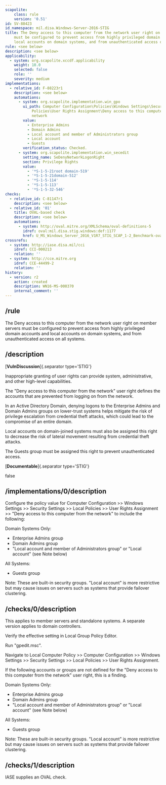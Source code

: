```yaml
---
scapolite:
    class: rule
    version: '0.51'
id: SV-88423
id_namespace: mil.disa.Windows-Server-2016-STIG
title: The Deny access to this computer from the network user right on member servers
    must be configured to prevent access from highly privileged domain accounts and
    local accounts on domain systems, and from unauthenticated access on all systems.
rule: <see below>
description: <see below>
applicability:
  - system: org.scapolite.xccdf.applicability
    weight: 10.0
    selected: false
    role: ''
    severity: medium
implementations:
  - relative_id: F-88223r1
    description: <see below>
    automations:
      - system: org.scapolite.implementation.win_gpo
        ui_path: Computer Configuration\Policies\Windows Settings\Security Settings\Local
            Policies\User Rights Assignment\Deny access to this computer from the
            network
        value:
          - Enterprise Admins
          - Domain Admins
          - Local account and member of Administrators group
          - Local account
          - Guests
        verification_status: Checked.
      - system: org.scapolite.implementation.win_secedit
        setting_name: SeDenyNetworkLogonRight
        section: Privilege Rights
        value:
          - '*S-1-5-21root domain-519'
          - '*S-1-5-21domain-512'
          - '*S-1-5-114'
          - '*S-1-5-113'
          - '*S-1-5-32-546'
checks:
  - relative_id: C-81147r1
    description: <see below>
  - relative_id: '01'
    title: OVAL-based check
    description: <see below>
    automations:
      - system: http://oval.mitre.org/XMLSchema/oval-definitions-5
        idref: oval:mil.disa.stig.windows:def:1177
        href: U_MS_Windows_Server_2016_V1R7_STIG_SCAP_1-2_Benchmark-oval.xml
crossrefs:
  - system: http://iase.disa.mil/cci
    idref: CCI-000213
    relation: ''
  - system: http://cce.mitre.org
    idref: CCE-44499-2
    relation: ''
history:
  - version: r2
    action: created
    description: WN16-MS-000370
    internal_comment: ''
---
```



## /rule

The Deny access to this computer from the network user right on member servers must be configured to prevent access from highly privileged domain accounts and local accounts on domain systems, and from unauthenticated access on all systems.

## /description

[**VulnDiscussion**]{.separator type='STIG'}

Inappropriate granting of user rights can provide system, administrative, and other high-level capabilities.

The "Deny access to this computer from the network" user right defines the accounts that are prevented from logging on from the network.

In an Active Directory Domain, denying logons to the Enterprise Admins and Domain Admins groups on lower-trust systems helps mitigate the risk of privilege escalation from credential theft attacks, which could lead to the compromise of an entire domain.

Local accounts on domain-joined systems must also be assigned this right to decrease the risk of lateral movement resulting from credential theft attacks.

The Guests group must be assigned this right to prevent unauthenticated access.

[**Documentable**]{.separator type='STIG'}

false

## /implementations/0/description

Configure the policy value for Computer Configuration >> Windows Settings >> Security Settings >> Local Policies >> User Rights Assignment >> "Deny access to this computer from the network" to include the following:

Domain Systems Only:
- Enterprise Admins group
- Domain Admins group
- "Local account and member of Administrators group" or "Local account" (see Note below)

All Systems:
- Guests group

Note: These are built-in security groups. "Local account" is more restrictive but may cause issues on servers such as systems that provide failover clustering.

## /checks/0/description

This applies to member servers and standalone systems. A separate version applies to domain controllers.

Verify the effective setting in Local Group Policy Editor.

Run "gpedit.msc".

Navigate to Local Computer Policy >> Computer Configuration >> Windows Settings >> Security Settings >> Local Policies >> User Rights Assignment.

If the following accounts or groups are not defined for the "Deny access to this computer from the network" user right, this is a finding.

Domain Systems Only:
- Enterprise Admins group
- Domain Admins group
- "Local account and member of Administrators group" or "Local account" (see Note below)

All Systems:
- Guests group

Note: These are built-in security groups. "Local account" is more restrictive but may cause issues on servers such as systems that provide failover clustering.

## /checks/1/description

IASE supplies an OVAL check.

